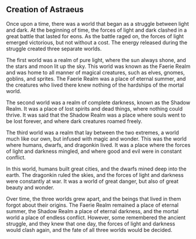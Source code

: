 ## Creation of Astraeus

Once upon a time, there was a world that began as a struggle between light and dark. At the beginning of time, the forces of light and dark clashed in a great battle that lasted for eons. As the battle raged on, the forces of light emerged victorious, but not without a cost. The energy released during the struggle created three separate worlds.

The first world was a realm of pure light, where the sun always shone, and the stars and moon lit up the sky. This world was known as the Faerie Realm and was home to all manner of magical creatures, such as elves, gnomes, goblins, and sprites. The Faerie Realm was a place of eternal summer, and the creatures who lived there knew nothing of the hardships of the mortal world.

The second world was a realm of complete darkness, known as the Shadow Realm. It was a place of lost spirits and dead things, where nothing could thrive. It was said that the Shadow Realm was a place where souls went to be lost forever, and where dark creatures roamed freely.

The third world was a realm that lay between the two extremes, a world much like our own, but infused with magic and wonder. This was the world where humans, dwarfs, and dragonkin lived. It was a place where the forces of light and darkness mingled, and where good and evil were in constant conflict.

In this world, humans built great cities, and the dwarfs mined deep into the earth. The dragonkin ruled the skies, and the forces of light and darkness were constantly at war. It was a world of great danger, but also of great beauty and wonder.

Over time, the three worlds grew apart, and the beings that lived in them forgot about their origins. The Faerie Realm remained a place of eternal summer, the Shadow Realm a place of eternal darkness, and the mortal world a place of endless conflict. However, some remembered the ancient struggle, and they knew that one day, the forces of light and darkness would clash again, and the fate of all three worlds would be decided.
